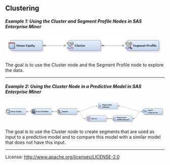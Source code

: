 ## Clustering

##### Example 1: Using the Cluster and Segment Profile Nodes in SAS Enterprise Miner

![alt text](../README_imgs/ClusterNodeExplore.png "Cluster Node Explore")

The goal is to use the Cluster node and the Segment Profile node to explore the data.

***

##### Example 2: Using the Cluster Node in a Predictive Model in SAS Enterprise Miner

![alt text](../README_imgs/ClusterNodePredict.png "Cluster Node Predict")

The goal is to use the Cluster node to create segments that are used as input to a 
predictive model and to compare this model with a similar model that does not have this input.

***

License: <http://www.apache.org/licenses/LICENSE-2.0>